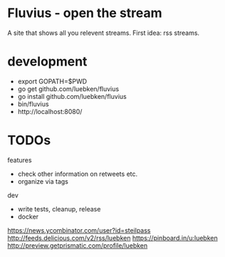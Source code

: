 # Fluvius - open the stream

A site that shows all you relevent streams. First idea: rss streams.

# development

* export GOPATH=$PWD
* go get github.com/luebken/fluvius
* go install github.com/luebken/fluvius
* bin/fluvius
* http://localhost:8080/

# TODOs

features
* check other information on retweets etc.
* organize via tags

dev
* write tests, cleanup, release
* docker

https://news.ycombinator.com/user?id=steilpass
http://feeds.delicious.com/v2/rss/luebken
https://pinboard.in/u:luebken
http://preview.getprismatic.com/profile/luebken
